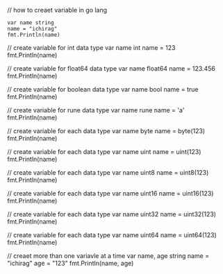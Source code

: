 



// how to creaet variable in go lang


    var name string
    name = "ichirag"
    fmt.Println(name)


// create variable for int data type
    var name int
    name = 123
    fmt.Println(name)

// create variable for float64 data type
    var name float64
    name = 123.456
    fmt.Println(name)

// create variable for boolean data type
    var name bool
    name = true
    fmt.Println(name)

// create variable for rune data type
    var name rune
    name = 'a'
    fmt.Println(name)

// create variable for each data type
    var name byte
    name = byte(123)
    fmt.Println(name)

// create variable for each data type
    var name uint
    name = uint(123)
    fmt.Println(name)

// create variable for each data type
    var name uint8
    name = uint8(123)
    fmt.Println(name)

// create variable for each data type
    var name uint16
    name = uint16(123)
    fmt.Println(name)

// create variable for each data type
    var name uint32
    name = uint32(123)
    fmt.Println(name)

// create variable for each data type
    var name uint64
    name = uint64(123)
    fmt.Println(name)

// creaet more than one variavle at a time
    var name, age string
    name = "ichirag"
    age = "123"
    fmt.Println(name, age)

